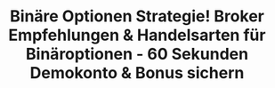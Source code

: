 ---
description: 这是什么鸟语的新闻？但设计者是懂ios最新技术的，你感受下它的韵律。。。
layout: post
results:
- primaryGenreName: Finance
  version: '1.1'
  artworkUrl100: http://a1508.phobos.apple.com/us/r30/Purple3/v4/f5/3a/0a/f53a0a03-afb2-1a1d-35d0-ebd32813e79c/mzl.vfikikmy.png
  trackViewUrl: https://itunes.apple.com/cn/app/binare-optionen-strategie!/id898327840?mt=8&uo=4
  artworkUrl60: http://a1518.phobos.apple.com/us/r30/Purple4/v4/e3/66/d8/e366d8d9-ef84-14d5-7cee-794b7b8f7020/Icon.png
  minimumOsVersion: '6.0'
  sellerName: Oliver Schmid
  supportedDevices:
  - iPad23G
  - iPodTouchFifthGen
  - iPodTouchourthGen
  - iPhone4S
  - iPadFourthGen
  - iPhone-3GS
  - iPhone5c
  - iPadMini
  - iPhone5s
  - iPhone5
  - iPadThirdGen4G
  - iPad2Wifi
  - iPhone4
  - iPadMini4G
  - iPadThirdGen
  - iPadFourthGen4G
  genres:
  - 财务
  trackName: Binäre Optionen Strategie! Broker Empfehlungen & Handelsarten
    für Binäroptionen - 60 Sekunden Demokonto & Bonus sichern
  description: 'Wir gehen das Thema Binäre Optionen ganz unaufgeregt an und
    setzen uns mit den einzelnen Brokern intensiv in Deutschlands großem Ratgeber
    auseinander.


    Eine binäre Option ist ein Finanzderivat, das von Optionen abgeleitet
    ist und zu den exotischen Optionen zählt. Oft hört man von binären Optionen,
    auch digitale Optionen genannt, in verschiedensten Kontexten. Doch nicht
    immer ist dieser Begriff auch klar definiert. Obgleich der Handel mit
    selbigen mit hohen Renditen bei kleinen Einsätzen lockt, sollten auch
    Privatanleger, für die der Markt mit binären Optionen prädestiniert ist,
    zunächst einen groben Überblick über die Thematik gewinnen.'
  price: 0
  trackId: 898327840
  releaseDate: '2014-07-24T23:04:26Z'
  screenshotUrls:
  - http://a4.mzstatic.com/us/r30/Purple5/v4/fc/0e/f5/fc0ef5eb-d5d1-5ed1-7675-e1f9d82f3a0c/screen1136x1136.jpeg
  artistViewUrl: https://itunes.apple.com/cn/artist/digital-institut.de/id455228751?uo=4
  primaryGenreId: 6015
  kind: software
  fileSizeBytes: '23498124'
  bundleId: com.goodbarber.binaeroptionen
  releaseNotes: "Neu in Version 1.1:\n- Die App wurde speziell an das iPad
    angepasst\n- Neues Layout\n- Fehlerbehebungen\n\nBei Fragen, Anregungen
    oder Problemen bitte eine Mail an info@digital-institut.de schreiben.
    Wir helfen immer gerne und so schnell wir können. \nViel Erfolg weiterhin
    mit der App! \nDas Digital-Institut.de Team"
  sellerUrl: http://www.xn--binreoption-n8a.info/
  artistName: Digital-Institut.de
  trackCensoredName: Binäre Optionen Strategie! Broker Empfehlungen & Handelsarten
    für Binäroptionen - 60 Sekunden Demokonto & Bonus sichern
  isGameCenterEnabled: false
  contentAdvisoryRating: 4+
  languageCodesISO2A:
  - EN
  trackContentRating: 4+
  features:
  - iosUniversal
  wrapperType: software
  artworkUrl512: http://a1508.phobos.apple.com/us/r30/Purple3/v4/f5/3a/0a/f53a0a03-afb2-1a1d-35d0-ebd32813e79c/mzl.vfikikmy.png
  formattedPrice: 免费
  artistId: 455228751
  genreIds:
  - '6015'
  currency: CNY
  ipadScreenshotUrls:
  - http://a3.mzstatic.com/us/r30/Purple4/v4/bb/d3/d7/bbd3d78e-fa8f-22a2-99cd-892b77e71e47/screen480x480.jpeg
category: 财务
tags: tag1
resultCount: 1
title: Binäre Optionen Strategie! Broker Empfehlungen & Handelsarten für Binäroptionen
  - 60 Sekunden Demokonto & Bonus sichern

---